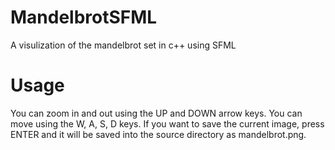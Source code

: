 # MandelbrotSFML
A visulization of the mandelbrot set in c++ using SFML

# Usage
You can zoom in and out using the UP and DOWN arrow keys.
You can move using the W, A, S, D keys.
If you want to save the current image, press ENTER and it will be saved into the source directory as mandelbrot.png.
